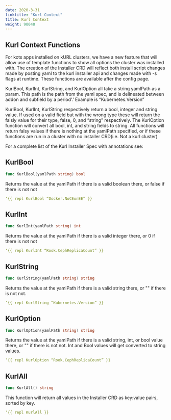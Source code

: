 ```yaml
---
date: 2020-3-31
linktitle: "Kurl Context"
title: Kurl Context
weight: 90040
---
```


## Kurl Context Functions

For kots apps installed on kURL clusters, we have a new feature that will allow
use of template functions to show all options the cluster was installed with.
The creation of the Installer CRD will reflect both install script changes made
by posting yaml to the kurl installer api and changes made with -s flags at
runtime. These functions are available after the config page.

KurlBool, KurlInt, KurlString, and KurlOption all take a string yamlPath as a
param. This path is the path from the yaml spec, and is delineated between addon
and subfield by a period’.’ Example is “Kubernetes.Version” 

KurlBool, KurlInt, KurlString respectively return a bool, integer and string
value. If used on a valid field but with the wrong type these will return the
falsly value for their type, false, 0, and “string” respectively. The KurlOption
function will convert all bool, int, and string fields to string. All functions
will return falsy values if there is nothing at the yamlPath specified, or if 
these functions are run in a cluster with no installer CRD(i.e. Not a kurl cluster)

For a complete list of the Kurl Installer Spec with annotations see:

## KurlBool

```go
func KurlBool(yamlPath string) bool
```

Returns the value at the yamlPath if there is a valid boolean there, or false if
there is not not

```yaml
‘{{ repl KurlBool “Docker.NoCEonEE” }} 
```


## KurlInt

```go
func KurlInt(yamlPath string) int
```

Returns the value at the yamlPath if there is a valid integer there, or 0 if
there is not not

```yaml
‘{{ repl KurlInt “Rook.CephReplicaCount” }} 
```


## KurlString

```go
func KurlString(yamlPath string) string
```

Returns the value at the yamlPath if there is a valid string there, or "" if
there is not not.

```yaml
‘{{ repl KurlString “Kubernetes.Version” }} 
```


## KurlOption

```go
func KurlOption(yamlPath string) string
```

Returns the value at the yamlPath if there is a valid string, int, or bool value
there, or "" if there is not not. Int and Bool values will get converted to
string values.

```yaml
‘{{ repl KurlOption “Rook.CephReplicaCount” }} 
```


## KurlAll

```go
func KurlAll() string
```

This function will return all values in the Installer CRD as key:value pairs,
sorted by key.

```yaml
‘{{ repl KurlAll }} 
```

